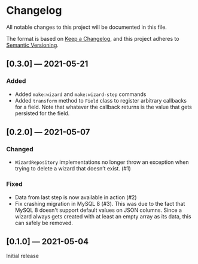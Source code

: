 # Changelog

All notable changes to this project will be documented in this file.

The format is based on [Keep a Changelog](https://keepachangelog.com/en/1.0.0/), 
and this project adheres to [Semantic Versioning](https://semver.org/spec/v2.0.0.html).

## [0.3.0] — 2021-05-21

### Added

- Added `make:wizard` and `make:wizard-step` commands
- Added `transform` method to `Field` class to register arbitrary callbacks for a field.
  Note that whatever the callback returns is the value that gets persisted for the field.

## [0.2.0] — 2021-05-07

### Changed

- `WizardRepository` implementations no longer throw an exception when trying to delete
  a wizard that doesn’t exist. (#1)

### Fixed

- Data from last step is now available in action (#2)
- Fix crashing migration in MySQL 8 (#3). This was due to the fact that MySQL 8 doesn't
  support default values on JSON columns. Since a wizard always gets created
  with at least an empty array as its data, this can safely be removed.

## [0.1.0] — 2021-05-04

Initial release
